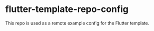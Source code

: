 # flutter-template-repo-config

This repo is used as a remote example config for the Flutter template.
